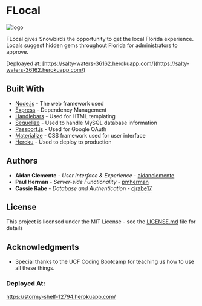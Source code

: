 # FLocal

![logo](https://user-images.githubusercontent.com/22801862/37550355-1af44a40-2962-11e8-9cf4-416e46be9e46.png)

FLocal gives Snowbirds the opportunity to get the local Florida experience. Locals suggest hidden gems throughout Florida for administrators to approve.

Deploayed at: [https://salty-waters-36162.herokuapp.com/](https://salty-waters-36162.herokuapp.com/)

## Built With

* [Node.js](https://nodejs.org/en/) - The web framework used
* [Express](https://expressjs.com/) - Dependency Management
* [Handlebars](https://handlebarsjs.com/) - Used for HTML templating
* [Sequelize](http://docs.sequelizejs.com/) - Used to handle MySQL database information
* [Passport.js](http://www.passportjs.org/) - Used for Google OAuth
* [Materialize](http://materializecss.com/) - CSS framework used for user interface
* [Heroku](https://www.heroku.com/) - Used to deploy to production

## Authors

* **Aidan Clemente** - *User Interface & Experience* - [aidanclemente](https://github.com/aidanclemente)
* **Paul Herman** - *Server-side Functionality* - [pmherman](https://github.com/pmherman)
* **Cassie Rabe** - *Database and Authentication* - [cjrabe17](https://github.com/cjrabe17)

## License

This project is licensed under the MIT License - see the [LICENSE.md](LICENSE.md) file for details

## Acknowledgments

* Special thanks to the UCF Coding Bootcamp for teaching us how to use all these things.

### Deployed At:

https://stormy-shelf-12794.herokuapp.com/
